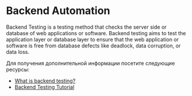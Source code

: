 # Backend Automation

Backend Testing is a testing method that checks the server side or database of web applications or software. Backend testing aims to test the application layer or database layer to ensure that the web application or software is free from database defects like deadlock, data corruption, or data loss.

Для получения дополнительной информации посетите следующие ресурсы:

- [What is backend testing?](https://testinggenez.com/what-is-backend-testing-and-types/)
- [Backend Testing Tutorial](https://www.guru99.com/what-is-backend-testing.html)
